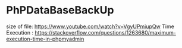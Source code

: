 # PhPDataBaseBackUp
size of file:
https://www.youtube.com/watch?v=VgyUPmiupQw
Time Execution :
https://stackoverflow.com/questions/1263680/maximum-execution-time-in-phpmyadmin
